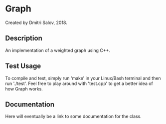 # Graph
Created by Dmitri Salov, 2018.

Description
----------------------
An implementation of a weighted graph using C++.

Test Usage
----------------------
To compile and test, simply run 'make' in your Linux/Bash terminal and then run './test'.
Feel free to play around with 'test.cpp' to get a better idea of how Graph works.

Documentation
----------------------
Here will eventually be a link to some documentation for the class.
